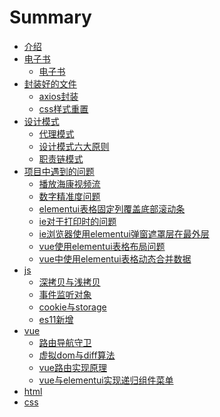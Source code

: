 # Summary

* [介绍](README.md)
* [电子书]()
    * [电子书](电子书/电子书.md)
* [封装好的文件]()
    * [axios封装](封装好的文件/axios封装.md)
    * [css样式重置](封装好的文件/css样式重置.md)
* [设计模式]()
    * [代理模式](设计模式/代理模式.md)
    * [设计模式六大原则](设计模式/设计模式六大原则.md)
    * [职责链模式](设计模式/职责链模式.md)
* [项目中遇到的问题]()
    * [播放海康视频流](项目中遇到的问题/播放海康视频流.md)
    * [数字精准度问题](项目中遇到的问题/数字精准度问题.md)
    * [elementui表格固定列覆盖底部滚动条](项目中遇到的问题/elementui表格固定列覆盖底部滚动条.md)
    * [ie对于打印时的问题](项目中遇到的问题/ie对于打印时的问题.md)
    * [ie浏览器使用elementui弹窗遮罩层在最外层](项目中遇到的问题/ie浏览器使用elementui弹窗遮罩层在最外层.md)
    * [vue使用elementui表格布局问题](项目中遇到的问题/vue使用elementui表格布局问题.md)
    * [vue中使用elementui表格动态合并数据](项目中遇到的问题/vue中使用elementui表格动态合并数据.md)
* [js]()
    * [深拷贝与浅拷贝](js/深拷贝与浅拷贝.md)
    * [事件监听对象](js/事件监听对象.md)
    * [cookie与storage](js/cookie与storage.md)
    * [es11新增](js/es11新增.md)
* [vue]()
    * [路由导航守卫](vue/路由导航守卫.md)
    * [虚拟dom与diff算法](vue/虚拟dom和diff算法.md)
    * [vue路由实现原理](vue/vue路由实现原理.md)
    * [vue与elementui实现递归组件菜单](vue/vue与elementui实现递归组件菜单.md)
* [html]()
* [css]()

